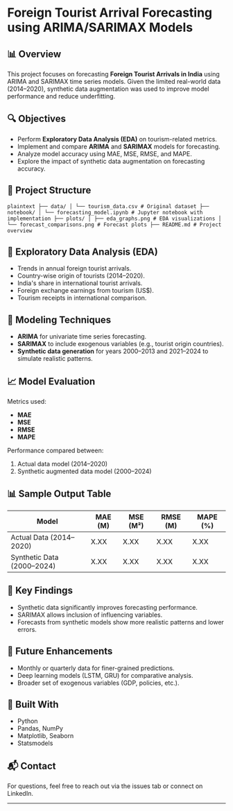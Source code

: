 # Foreign Tourist Arrival Forecasting using ARIMA/SARIMAX Models

## 📊 Overview
This project focuses on forecasting **Foreign Tourist Arrivals in India** using ARIMA and SARIMAX time series models. Given the limited real-world data (2014–2020), synthetic data augmentation was used to improve model performance and reduce underfitting.

## 🔍 Objectives
- Perform **Exploratory Data Analysis (EDA)** on tourism-related metrics.
- Implement and compare **ARIMA** and **SARIMAX** models for forecasting.
- Analyze model accuracy using MAE, MSE, RMSE, and MAPE.
- Explore the impact of synthetic data augmentation on forecasting accuracy.

## 📁 Project Structure
```plaintext ├── data/ │ └── tourism_data.csv # Original dataset ├── notebook/ │ └── forecasting_model.ipynb # Jupyter notebook with implementation ├── plots/ │ ├── eda_graphs.png # EDA visualizations │ └── forecast_comparisons.png # Forecast plots ├── README.md # Project overview ```


## 🧪 Exploratory Data Analysis (EDA)
- Trends in annual foreign tourist arrivals.
- Country-wise origin of tourists (2014–2020).
- India's share in international tourist arrivals.
- Foreign exchange earnings from tourism (US$).
- Tourism receipts in international comparison.

## 🔧 Modeling Techniques
- **ARIMA** for univariate time series forecasting.
- **SARIMAX** to include exogenous variables (e.g., tourist origin countries).
- **Synthetic data generation** for years 2000–2013 and 2021–2024 to simulate realistic patterns.

## 📈 Model Evaluation
Metrics used:
- **MAE**
- **MSE**
- **RMSE**
- **MAPE**

Performance compared between:
1. Actual data model (2014–2020)
2. Synthetic augmented data model (2000–2024)

## 📊 Sample Output Table

| Model                        | MAE (M) | MSE (M²) | RMSE (M) | MAPE (%) |
|-----------------------------|---------|----------|----------|-----------|
| Actual Data (2014–2020)     |  X.XX   |   X.XX   |   X.XX   |   X.XX    |
| Synthetic Data (2000–2024)  |  X.XX   |   X.XX   |   X.XX   |   X.XX    |

## 📌 Key Findings
- Synthetic data significantly improves forecasting performance.
- SARIMAX allows inclusion of influencing variables.
- Forecasts from synthetic models show more realistic patterns and lower errors.

## 🔮 Future Enhancements
- Monthly or quarterly data for finer-grained predictions.
- Deep learning models (LSTM, GRU) for comparative analysis.
- Broader set of exogenous variables (GDP, policies, etc.).

## 🧠 Built With
- Python
- Pandas, NumPy
- Matplotlib, Seaborn
- Statsmodels

## 📬 Contact
For questions, feel free to reach out via the issues tab or connect on LinkedIn.

---

